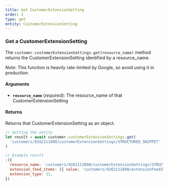 ```yaml
---
title: Get CustomerExtensionSetting
order: 2
type: get
entity: CustomerExtensionSetting
---
```


### Get a CustomerExtensionSetting

The `customer.customerExtensionSettings.get(resource_name)` method returns the CustomerExtensionSetting identified by a resource_name.

_Note_: This function is heavily rate-limited by Google, so avoid using it in production.

#### Arguments

- **`resource_name`** (_required_): The resource_name of that CustomerExtensionSetting

#### Returns

Returns that CustomerExtensionSetting as an object.

```javascript
// Getting the entity
let result = await customer.customerExtensionSettings.get(
  'customers/9262111890/customerExtensionSettings/STRUCTURED_SNIPPET'
)
```

```javascript
// Example result
;({
  resource_name: 'customers/9262111890/customerExtensionSettings/STRUCTURED_SNIPPET',
  extension_feed_items: [{ value: 'customers/9262111890/extensionFeedItems/51842375274' }],
  extension_type: 11,
})
```
